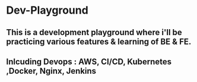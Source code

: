 # Dev-Playground
## This is a development playground where i'll be practicing various features &amp; learning of BE &amp; FE.

## Inlcuding Devops : AWS, CI/CD, Kubernetes ,Docker, Nginx, Jenkins
